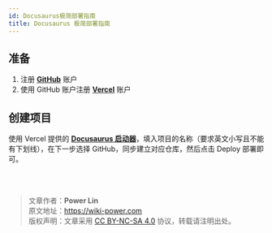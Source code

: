 ```yaml
---
id: Docusaurus极简部署指南
title: Docusaurus 极简部署指南
---
```



## 准备

1. 注册 [**GitHub**](https://github.com/join?ref_cta=Sign+up&ref_loc=header+logged+out&ref_page=%2F&source=header-home) 账户
2. 使用 GitHub 账户注册 [**Vercel**](https://github.com/login?client_id=Iv1.9d7d662ea00b8481&return_to=%2Flogin%2Foauth%2Fauthorize%3Fclient_id%3DIv1.9d7d662ea00b8481%26scope%3Dread%253Auser%252Cuser%253Aemail%26state%3DfKAd37vpAUKe16e6DKkjfAee) 账户

## 创建项目

使用 Vercel 提供的 [**Docusaurus 启动器**](https://vercel.com/new/docusaurus-2)，填入项目的名称（要求英文小写且不能有下划线），在下一步选择 GitHub，同步建立对应仓库，然后点击 Deploy 部署即可。




<br />

<br />

> 文章作者：**Power Lin**  
> 原文地址：<https://wiki-power.com>  
> 版权声明：文章采用 [CC BY-NC-SA 4.0](https://creativecommons.org/licenses/by/4.0/deed.zh) 协议，转载请注明出处。


